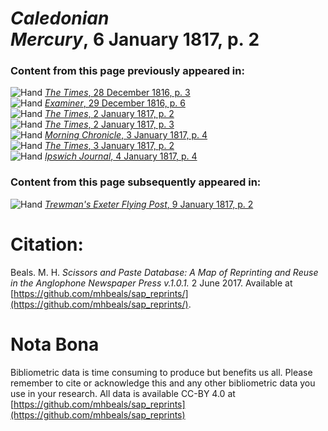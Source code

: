 # *Caledonian Mercury*, 6 January 1817, p. 2  
  
### Content from this page previously appeared in:  
![Hand](http://scissorsandpaste.net/wp-content/uploads/2017/06/smallhandpointer.png) [*The Times*, 28 December 1816, p. 3](https://mhbeals.github.io/sap_html/The-Times/The-Times-28-December-1816-p-3)  
![Hand](http://scissorsandpaste.net/wp-content/uploads/2017/06/smallhandpointer.png) [*Examiner*, 29 December 1816, p. 6](https://mhbeals.github.io/sap_html/Examiner/Examiner-29-December-1816-p-6)  
![Hand](http://scissorsandpaste.net/wp-content/uploads/2017/06/smallhandpointer.png) [*The Times*, 2 January 1817, p. 2](https://mhbeals.github.io/sap_html/The-Times/The-Times-2-January-1817-p-2)  
![Hand](http://scissorsandpaste.net/wp-content/uploads/2017/06/smallhandpointer.png) [*The Times*, 2 January 1817, p. 3](https://mhbeals.github.io/sap_html/The-Times/The-Times-2-January-1817-p-3)  
![Hand](http://scissorsandpaste.net/wp-content/uploads/2017/06/smallhandpointer.png) [*Morning Chronicle*, 3 January 1817, p. 4](https://mhbeals.github.io/sap_html/Morning-Chronicle/Morning-Chronicle-3-January-1817-p-4)  
![Hand](http://scissorsandpaste.net/wp-content/uploads/2017/06/smallhandpointer.png) [*The Times*, 3 January 1817, p. 2](https://mhbeals.github.io/sap_html/The-Times/The-Times-3-January-1817-p-2)  
![Hand](http://scissorsandpaste.net/wp-content/uploads/2017/06/smallhandpointer.png) [*Ipswich Journal*, 4 January 1817, p. 4](https://mhbeals.github.io/sap_html/Ipswich-Journal/Ipswich-Journal-4-January-1817-p-4)  
  
### Content from this page subsequently appeared in:  
![Hand](http://scissorsandpaste.net/wp-content/uploads/2017/06/smallhandpointer.png) [*Trewman's Exeter Flying Post*, 9 January 1817, p. 2](https://mhbeals.github.io/sap_html/Trewman's-Exeter-Flying-Post/Trewman's-Exeter-Flying-Post-9-January-1817-p-2)  


# Citation: 

Beals. M. H. *Scissors and Paste Database: A Map of Reprinting and Reuse in the Anglophone Newspaper Press v.1.0.1.* 2 June 2017. Available at [https://github.com/mhbeals/sap_reprints/](https://github.com/mhbeals/sap_reprints/). 

# Nota Bona

Bibliometric data is time consuming to produce but benefits us all. Please remember to cite or acknowledge this and any other bibliometric data you use in your research. All data is available CC-BY 4.0 at [https://github.com/mhbeals/sap_reprints](https://github.com/mhbeals/sap_reprints)